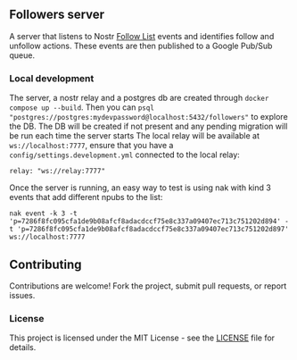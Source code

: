 ## Followers server
A server that listens to Nostr [Follow List](https://github.com/nostr-protocol/nips/blob/master/02.md) events and identifies follow and unfollow actions. These events are then published to a Google Pub/Sub queue.

### Local development
The server, a nostr relay and a postgres db are created through `docker compose up --build`.
Then you can `psql "postgres://postgres:mydevpassword@localhost:5432/followers"` to explore the DB.
The DB will be created if not present and any pending migration will be run each time the server starts
The local relay will be available at `ws://localhost:7777`, ensure that you have a `config/settings.development.yml` connected to the local relay:

```
relay: "ws://relay:7777"
```

Once the server is running, an easy way to test is using nak with kind 3 events that add different npubs to the list:
```
nak event -k 3 -t 'p=7286f8fc095cfa1de9b08afcf8adacdccf75e8c337a09407ec713c751202d894' -t 'p=7286f8fc095cfa1de9b08afcf8adacdccf75e8c337a09407ec713c751202d897' ws://localhost:7777
```

## Contributing
Contributions are welcome! Fork the project, submit pull requests, or report issues.

### License
This project is licensed under the MIT License - see the [LICENSE](LICENSE) file for details.

